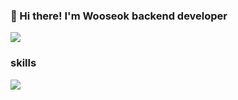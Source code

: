 ### 👋 Hi there! I'm Wooseok backend developer
<a href="dntjr4733@gmail.com" target="_blank"><img src="https://img.shields.io/badge/Gmail-#EA4335?style=flat-square&logo=Gmail&logoColor=white"/></a>
<br>
### skills
<img src="https://img.shields.io/badge/Android-3DDC84?style=flat-square&logo=Android&logoColor=white"/>
